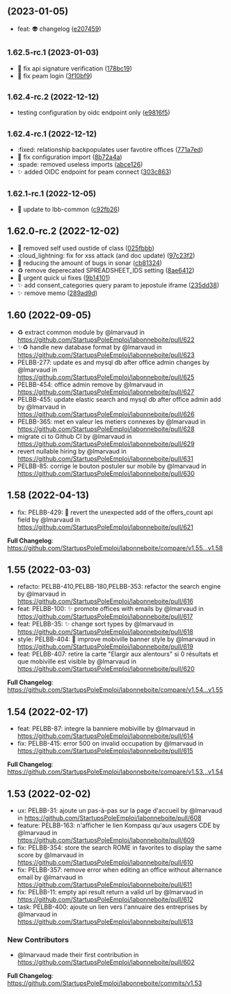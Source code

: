 ##  (2023-01-05)

* feat: :alien: changelog ([e207459](https://git.beta.pole-emploi.fr:23/lbb/lbb/commits/e207459))



## <small>1.62.5-rc.1 (2023-01-03)</small>

* :bug: fix api signature verification ([178bc19](https://git.beta.pole-emploi.fr:23/lbb/lbb/commits/178bc19))
* :corn: fix peam login ([3f10bf9](https://git.beta.pole-emploi.fr:23/lbb/lbb/commits/3f10bf9))



## <small>1.62.4-rc.2 (2022-12-12)</small>

* testing configuration by oidc endpoint only ([e9816f5](https://git.beta.pole-emploi.fr:23/lbb/lbb/commits/e9816f5))



## <small>1.62.4-rc.1 (2022-12-12)</small>

* :fixed: relationship backpopulates user favotire offices ([771a7ed](https://git.beta.pole-emploi.fr:23/lbb/lbb/commits/771a7ed))
* :rotating_light: fix configuration import ([8b72a4a](https://git.beta.pole-emploi.fr:23/lbb/lbb/commits/8b72a4a))
* :spade: removed useless imports ([abce126](https://git.beta.pole-emploi.fr:23/lbb/lbb/commits/abce126))
* :sparkles: added OIDC endpoint for peam connect ([303c863](https://git.beta.pole-emploi.fr:23/lbb/lbb/commits/303c863))



## <small>1.62.1-rc.1 (2022-12-05)</small>

* :apple: update to lbb-common ([c92fb26](https://git.beta.pole-emploi.fr:23/lbb/lbb/commits/c92fb26))



## 1.62.0-rc.2 (2022-12-02)

* :bug: removed self used oustide of class ([025fbbb](https://git.beta.pole-emploi.fr:23/lbb/lbb/commits/025fbbb))
* :cloud_lightning: fix for xss attack (and doc update) ([97c23f2](https://git.beta.pole-emploi.fr:23/lbb/lbb/commits/97c23f2))
* :motor_scooter: reducing the amount of bugs in sonar ([cb81324](https://git.beta.pole-emploi.fr:23/lbb/lbb/commits/cb81324))
* :recycle: remove deperecated SPREADSHEET_IDS setting ([8ae6412](https://git.beta.pole-emploi.fr:23/lbb/lbb/commits/8ae6412))
* :rotating_light:  urgent quick ui fixes ([9b14101](https://git.beta.pole-emploi.fr:23/lbb/lbb/commits/9b14101))
* :sparkles: add consent_categories query param to jepostule iframe ([235dd38](https://git.beta.pole-emploi.fr:23/lbb/lbb/commits/235dd38))
* :sparkles: remove memo ([289ad9d](https://git.beta.pole-emploi.fr:23/lbb/lbb/commits/289ad9d))



## 1.60 (2022-09-05)
* ♻️ extract common module by @lmarvaud in https://github.com/StartupsPoleEmploi/labonneboite/pull/622
* ✨♻️ handle new database format by @lmarvaud in https://github.com/StartupsPoleEmploi/labonneboite/pull/623
* PELBB-277: update es and mysql db after office admin changes by @lmarvaud in https://github.com/StartupsPoleEmploi/labonneboite/pull/625
* PELBB-454: office admin remove by @lmarvaud in https://github.com/StartupsPoleEmploi/labonneboite/pull/627
* PELBB-455: update elastic search and mysql db after office admin add by @lmarvaud in https://github.com/StartupsPoleEmploi/labonneboite/pull/626
* PELBB-365: met en valeur les metiers connexes by @lmarvaud in https://github.com/StartupsPoleEmploi/labonneboite/pull/628
* migrate ci to Github CI by @lmarvaud in https://github.com/StartupsPoleEmploi/labonneboite/pull/629
* revert nullable hiring by @lmarvaud in https://github.com/StartupsPoleEmploi/labonneboite/pull/631
* PELBB-85: corrige le bouton postuler sur mobile by @lmarvaud in https://github.com/StartupsPoleEmploi/labonneboite/pull/630

## 1.58 (2022-04-13)
* fix: PELBB-429: 🐛 revert the unexpected add of the offers_count api field by @lmarvaud in https://github.com/StartupsPoleEmploi/labonneboite/pull/621


**Full Changelog**: https://github.com/StartupsPoleEmploi/labonneboite/compare/v1.55...v1.58

## 1.55 (2022-03-03)
* refacto: PELBB-410,PELBB-180,PELBB-353: refactor the search engine by @lmarvaud in https://github.com/StartupsPoleEmploi/labonneboite/pull/616
* feat: PELBB-100: ✨ promote offices with emails by @lmarvaud in https://github.com/StartupsPoleEmploi/labonneboite/pull/617
* feat: PELBB-35: ✨ change sort types by @lmarvaud in https://github.com/StartupsPoleEmploi/labonneboite/pull/618
* style: PELBB-404: 💄 improve mobiville banner style by @lmarvaud in https://github.com/StartupsPoleEmploi/labonneboite/pull/619
* feat: PELBB-407: retire la carte "Elargir aux alentours" si 0 résultats et que mobiville est visible by @lmarvaud in https://github.com/StartupsPoleEmploi/labonneboite/pull/620


**Full Changelog**: https://github.com/StartupsPoleEmploi/labonneboite/compare/v1.54...v1.55

## 1.54 (2022-02-17)

* feat: PELBB-87: integre la banniere mobiville by @lmarvaud in https://github.com/StartupsPoleEmploi/labonneboite/pull/614
* fix: PELBB-415: error 500 on invalid occupation by @lmarvaud in https://github.com/StartupsPoleEmploi/labonneboite/pull/615


**Full Changelog**: https://github.com/StartupsPoleEmploi/labonneboite/compare/v1.53...v1.54

## 1.53 (2022-02-02)

* ux: PELBB-31: ajoute un pas-à-pas sur la page d'accueil  by @lmarvaud in https://github.com/StartupsPoleEmploi/labonneboite/pull/608
* feature: PELBB-163: n'afficher le lien Kompass qu'aux usagers CDE by @lmarvaud in https://github.com/StartupsPoleEmploi/labonneboite/pull/609
* fix: PELBB-354: store the search ROME in favorites to display the same score by @lmarvaud in https://github.com/StartupsPoleEmploi/labonneboite/pull/610
* fix: PELBB-357: remove error when editing an office without alternance email by @lmarvaud in https://github.com/StartupsPoleEmploi/labonneboite/pull/611
* fix: PELBB-11: empty api result return a valid url by @lmarvaud in https://github.com/StartupsPoleEmploi/labonneboite/pull/612
* task: PELBB-400: ajoute un lien vers l'annuaire des entreprises by @lmarvaud in https://github.com/StartupsPoleEmploi/labonneboite/pull/613

### New Contributors
* @lmarvaud made their first contribution in https://github.com/StartupsPoleEmploi/labonneboite/pull/602

**Full Changelog**: https://github.com/StartupsPoleEmploi/labonneboite/commits/v1.53